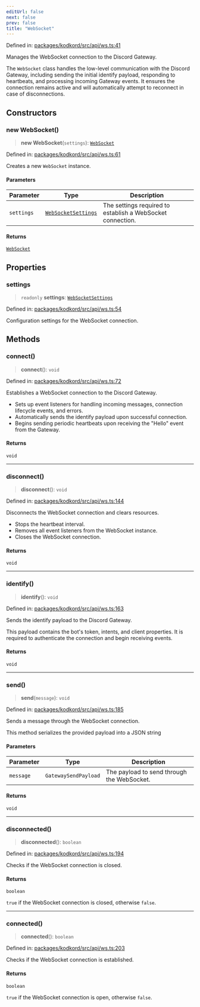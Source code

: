 ```yaml
---
editUrl: false
next: false
prev: false
title: "WebSocket"
---
```


Defined in: [packages/kodkord/src/api/ws.ts:41](https://github.com/KingsBeCattz/Kodkord/blob/e64d9a769150751981b0359a2c19703ea8677956/packages/kodkord/src/api/ws.ts#L41)

Manages the WebSocket connection to the Discord Gateway.

The `WebSocket` class handles the low-level communication with the Discord Gateway,
including sending the initial identify payload, responding to heartbeats, and
processing incoming Gateway events. It ensures the connection remains active and
will automatically attempt to reconnect in case of disconnections.

## Constructors

### new WebSocket()

> **new WebSocket**(`settings`): [`WebSocket`](/api/kodkord/classes/websocket/)

Defined in: [packages/kodkord/src/api/ws.ts:61](https://github.com/KingsBeCattz/Kodkord/blob/e64d9a769150751981b0359a2c19703ea8677956/packages/kodkord/src/api/ws.ts#L61)

Creates a new `WebSocket` instance.

#### Parameters

| Parameter | Type | Description |
| ------ | ------ | ------ |
| `settings` | [`WebSocketSettings`](/api/kodkord/interfaces/websocketsettings/) | The settings required to establish a WebSocket connection. |

#### Returns

[`WebSocket`](/api/kodkord/classes/websocket/)

## Properties

### settings

> `readonly` **settings**: [`WebSocketSettings`](/api/kodkord/interfaces/websocketsettings/)

Defined in: [packages/kodkord/src/api/ws.ts:54](https://github.com/KingsBeCattz/Kodkord/blob/e64d9a769150751981b0359a2c19703ea8677956/packages/kodkord/src/api/ws.ts#L54)

Configuration settings for the WebSocket connection.

## Methods

### connect()

> **connect**(): `void`

Defined in: [packages/kodkord/src/api/ws.ts:72](https://github.com/KingsBeCattz/Kodkord/blob/e64d9a769150751981b0359a2c19703ea8677956/packages/kodkord/src/api/ws.ts#L72)

Establishes a WebSocket connection to the Discord Gateway.

- Sets up event listeners for handling incoming messages, connection lifecycle events, and errors.
- Automatically sends the identify payload upon successful connection.
- Begins sending periodic heartbeats upon receiving the "Hello" event from the Gateway.

#### Returns

`void`

***

### disconnect()

> **disconnect**(): `void`

Defined in: [packages/kodkord/src/api/ws.ts:144](https://github.com/KingsBeCattz/Kodkord/blob/e64d9a769150751981b0359a2c19703ea8677956/packages/kodkord/src/api/ws.ts#L144)

Disconnects the WebSocket connection and clears resources.

- Stops the heartbeat interval.
- Removes all event listeners from the WebSocket instance.
- Closes the WebSocket connection.

#### Returns

`void`

***

### identify()

> **identify**(): `void`

Defined in: [packages/kodkord/src/api/ws.ts:163](https://github.com/KingsBeCattz/Kodkord/blob/e64d9a769150751981b0359a2c19703ea8677956/packages/kodkord/src/api/ws.ts#L163)

Sends the identify payload to the Discord Gateway.

This payload contains the bot's token, intents, and client properties. It is required
to authenticate the connection and begin receiving events.

#### Returns

`void`

***

### send()

> **send**(`message`): `void`

Defined in: [packages/kodkord/src/api/ws.ts:185](https://github.com/KingsBeCattz/Kodkord/blob/e64d9a769150751981b0359a2c19703ea8677956/packages/kodkord/src/api/ws.ts#L185)

Sends a message through the WebSocket connection.

This method serializes the provided payload into a JSON string

#### Parameters

| Parameter | Type | Description |
| ------ | ------ | ------ |
| `message` | `GatewaySendPayload` | The payload to send through the WebSocket. |

#### Returns

`void`

***

### disconnected()

> **disconnected**(): `boolean`

Defined in: [packages/kodkord/src/api/ws.ts:194](https://github.com/KingsBeCattz/Kodkord/blob/e64d9a769150751981b0359a2c19703ea8677956/packages/kodkord/src/api/ws.ts#L194)

Checks if the WebSocket connection is closed.

#### Returns

`boolean`

`true` if the WebSocket connection is closed, otherwise `false`.

***

### connected()

> **connected**(): `boolean`

Defined in: [packages/kodkord/src/api/ws.ts:203](https://github.com/KingsBeCattz/Kodkord/blob/e64d9a769150751981b0359a2c19703ea8677956/packages/kodkord/src/api/ws.ts#L203)

Checks if the WebSocket connection is established.

#### Returns

`boolean`

`true` if the WebSocket connection is open, otherwise `false`.
